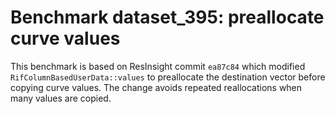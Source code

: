 # Benchmark dataset_395: preallocate curve values

This benchmark is based on ResInsight commit `ea87c84` which modified `RifColumnBasedUserData::values` to preallocate the destination vector before copying curve values. The change avoids repeated reallocations when many values are copied.
